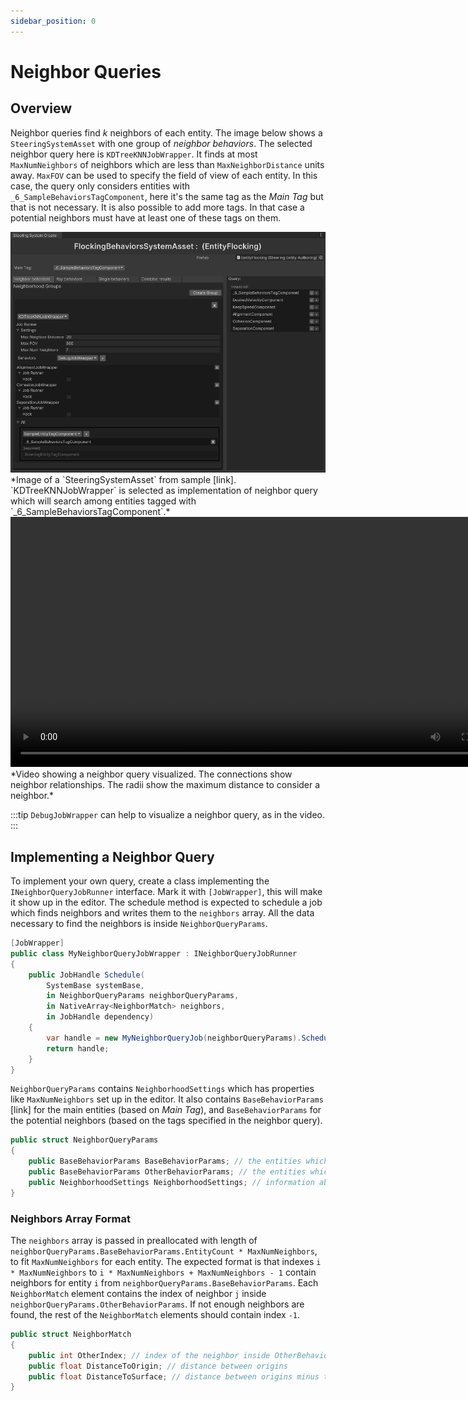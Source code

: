 ```yaml
---
sidebar_position: 0
---
```


# Neighbor Queries

## Overview
Neighbor queries find *k* neighbors of each entity. The image below shows a `SteeringSystemAsset` with one group of *neighbor behaviors*. The selected neighbor query here is `KDTreeKNNJobWrapper`. It finds at most `MaxNumNeighbors` of neighbors which are less than `MaxNeighborDistance` units away. `MaxFOV` can be used to specify the field of view of each entity. In this case, the query only considers entities with `_6_SampleBehaviorsTagComponent`, here it's the same tag as the *Main Tag* but that is not necessary. It is also possible to add more tags. In that case a potential neighbors must have at least one of these tags on them. 

<img src="/img/samples/flocking/Asset.png" alt="Description of the image"/>
*Image of a `SteeringSystemAsset` from sample [link]. `KDTreeKNNJobWrapper` is selected as implementation of neighbor query which will search among entities tagged with `_6_SampleBehaviorsTagComponent`.*

<video controls width="800">
    <source src="/videos/DebugJob.mp4" type="video/mp4" />
    Your browser does not support the video tag.
</video>
*Video showing a neighbor query visualized. The connections show neighbor relationships. The radii show the maximum distance to consider a neighbor.*

:::tip
`DebugJobWrapper` can help to visualize a neighbor query, as in the video.
:::

## Implementing a Neighbor Query

To implement your own query, create a class implementing the `INeighborQueryJobRunner` interface. Mark it with `[JobWrapper]`, this will make it show up in the editor. The schedule method is expected to schedule a job which finds neighbors and writes them to the `neighbors` array. All the data necessary to find the neighbors is inside `NeighborQueryParams`. 

```csharp title="MyNeighborQueryJobWrapper.cs"
[JobWrapper]
public class MyNeighborQueryJobWrapper : INeighborQueryJobRunner
{
    public JobHandle Schedule(
        SystemBase systemBase,
        in NeighborQueryParams neighborQueryParams,
        in NativeArray<NeighborMatch> neighbors,
        in JobHandle dependency)
    {
        var handle = new MyNeighborQueryJob(neighborQueryParams).Schedule(dependency);
        return handle;
    }
}
```

`NeighborQueryParams` contains `NeighborhoodSettings` which has properties like `MaxNumNeighbors` set up in the editor. It also contains `BaseBehaviorParams` [link] for the main entities (based on *Main Tag*), and `BaseBehaviorParams` for the potential neighbors (based on the tags specified in the neighbor query).
```csharp title="INeighborQueryJobWrapper.cs"
public struct NeighborQueryParams
{
    public BaseBehaviorParams BaseBehaviorParams; // the entities which are looking for neighbors
    public BaseBehaviorParams OtherBehaviorParams; // the entities which are potential neighbors
    public NeighborhoodSettings NeighborhoodSettings; // information about the query
}
```

### Neighbors Array Format

The `neighbors` array is passed in preallocated with length of `neighborQueryParams.BaseBehaviorParams.EntityCount * MaxNumNeighbors`, to fit `MaxNumNeighbors` for each entity. The expected format is that indexes `i * MaxNumNeighbors` to `i * MaxNumNeighbors + MaxNumNeighbors - 1` contain neighbors for entity `i` from `neighborQueryParams.BaseBehaviorParams`. Each `NeighborMatch` element contains the index of neighbor `j` inside `neighborQueryParams.OtherBehaviorParams`. If not enough neighbors are found, the rest of the `NeighborMatch` elements should contain index `-1`.

```csharp title="INeighborQueryJobWrapper.cs"
public struct NeighborMatch
{
    public int OtherIndex; // index of the neighbor inside OtherBehaviorParams
    public float DistanceToOrigin; // distance between origins
    public float DistanceToSurface; // distance between origins minus the radii of the two entities
}
```
